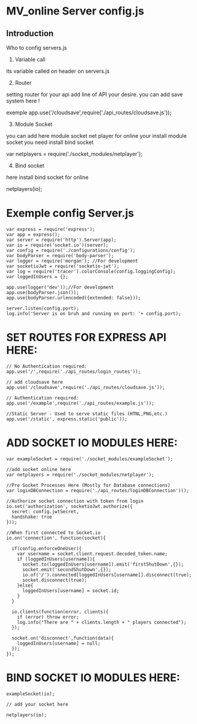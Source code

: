 
MV_online Server config.js
==========================

Introduction
-------------
Who to config servers.js 

1. Variable call

its variable called on header on servers.js

2. Router

setting router for your api add line of API your desire.
you can add save system here !

exemple 
app.use('/cloudsave',require('./api_routes/cloudsave.js'));


3. Module Socket

you can add here module socket net player for online your install module socket you need install bind socket

var netplayers = require('./socket_modules/netplayer');


4. Bind socket

here install bind socket for online 

netplayers(io);








Exemple config Server.js
==========================
```
var express = require('express');
var app = express();
var server = require('http').Server(app);
var io = require('socket.io')(server);
var config = require('./configurations/config');
var bodyParser = require('body-parser');
var logger = require('morgan'); //For development
var socketioJwt = require('socketio-jwt');
var log = require('tracer').colorConsole(config.loggingConfig);
var loggedInUsers = {};

app.use(logger('dev'));//For development
app.use(bodyParser.json());
app.use(bodyParser.urlencoded({extended: false}));

server.listen(config.port);
log.info('Server is on bruh and running on port: '+ config.port);
```

 SET ROUTES FOR EXPRESS API HERE: 
==========================
```
// No Authentication required:
app.use('/',require('./api_routes/login_routes'));

// add cloudsave here
app.use('/cloudsave',require('./api_routes/cloudsave.js'));

// Authentication required:
app.use('/example',require('./api_routes/example.js'));

//Static Server - Used to serve static files (HTNL,PNG,etc.)
app.use('/static', express.static('public'));
```
 ADD SOCKET IO MODULES HERE:
==========================
```
var exampleSocket = require('./socket_modules/exampleSocket');

//add socket online here 
var netplayers = require('./socket_modules/netplayer');

//Pre Socket Processes Here (Mostly for Database connections)
var loginDBConnection = require('./api_routes/loginDBConnection')();

//Authorize socket connection with token from login
io.set('authorization', socketioJwt.authorize({
  secret: config.jwtSecret,
  handshake: true
}));

//When first connected to Socket.io
io.on('connection', function(socket){

  if(config.enforceOneUser){
    var username = socket.client.request.decoded_token.name;
    if (loggedInUsers[username]){
      socket.to(loggedInUsers[username]).emit('firstShutDown',{});
      socket.emit('secondShutDown',{});
      io.of('/').connected[loggedInUsers[username]].disconnect(true);
      socket.disconnect(true);
    }else{
      loggedInUsers[username] = socket.id;
    }
  }

  io.clients(function(error, clients){
    if (error) throw error;
    log.info("There are " + clients.length + " players connected");
  });

  socket.on('disconnect',function(data){
    loggedInUsers[username] = null;
  });
}); 
```
 BIND SOCKET IO MODULES HERE:
==========================
```
exampleSocket(io);

// add your socket here

netplayers(io);
```





